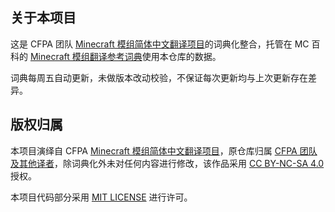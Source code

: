 ## 关于本项目

这是 CFPA 团队 [Minecraft 模组简体中文翻译项目](https://github.com/CFPAOrg/Minecraft-Mod-Language-Package)的词典化整合，托管在 MC 百科的 [Minecraft 模组翻译参考词典](https://dict.mcmod.cn/)使用本仓库的数据。

词典每周五自动更新，未做版本改动校验，不保证每次更新均与上次更新存在差异。

## 版权归属

本项目演绎自 CFPA [Minecraft 模组简体中文翻译项目](https://github.com/CFPAOrg/Minecraft-Mod-Language-Package)，原仓库归属 [CFPA 团队及其他译者](https://github.com/CFPAOrg/Minecraft-Mod-Language-Package/graphs/contributors)，除词典化外未对任何内容进行修改，该作品采用 [CC BY-NC-SA 4.0](https://creativecommons.org/licenses/by-nc-sa/4.0/) 授权。 

本项目代码部分采用 [MIT LICENSE](https://mit-license.org/) 进行许可。
